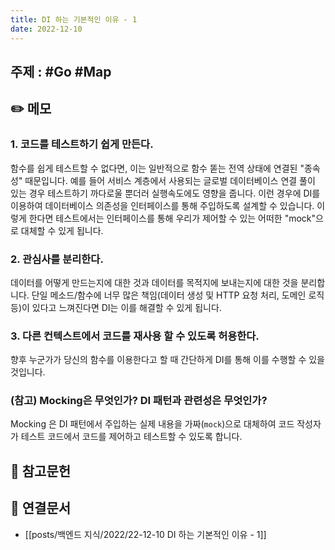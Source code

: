 ```yaml
---
title: DI 하는 기본적인 이유 - 1
date: 2022-12-10
---
```


## 주제 : #Go #Map

## ✏️ 메모

### 1. 코드를 테스트하기 쉽게 만든다.

함수를 쉽게 테스트할 수 없다면, 이는 일반적으로 함수 똗는 전역 상태에 연결된 "종속성" 때문입니다. 예를 들어 서비스 계층에서 사용되는 글로벌 데이터베이스 연결 풀이 있는 경우 테스트하기 까다로울 뿐더러 실행속도에도 영향을 줍니다. 이런 경우에 DI를 이용하여 데이터베이스 의존성을 인터페이스를 통해 주입하도록 설계할 수 있습니다. 이렇게 한다면 테스트에서는 인터페이스를 통해 우리가 제어할 수 있는 어떠한 "mock"으로 대체할 수 있게 됩니다.

### 2. 관심사를 분리한다.

데이터를 어떻게 만드는지에 대한 것과 데이터를 목적지에 보내는지에 대한 것을 분리합니다. 단일 메소드/함수에 너무 많은 책임(데이터 생성 및 HTTP 요청 처리, 도메인 로직 등)이 있다고 느껴진다면 DI는 이를 해결할 수 있게 됩니다.

### 3. 다른 컨텍스트에서 코드를 재사용 할 수 있도록 허용한다.

향후 누군가가 당신의 함수를 이용한다고 할 때 간단하게 DI를 통해 이를 수행할 수 있을 것입니다.

### (참고) Mocking은 무엇인가? DI 패턴과 관련성은 무엇인가?

Mocking 은 DI 패턴에서 주입하는 실제 내용을 가짜(`mock`)으로 대체하여 코드 작성자가 테스트 코드에서 코드를 제어하고 테스트할 수 있도록 합니다.

## 🔗 참고문헌

## 🔗 연결문서

- [[posts/백엔드 지식/2022/22-12-10 DI 하는 기본적인 이유 - 1]]
